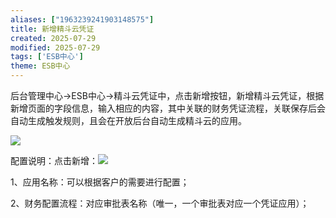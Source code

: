 ```yaml
---
aliases: ["1963239241903148575"]
title: 新增精斗云凭证
created: 2025-07-29
modified: 2025-07-29
tags: ['ESB中心']
theme: ESB中心
---
```


后台管理中心->ESB中心->精斗云凭证中，点击新增按钮，新增精斗云凭证，根据新增页面的字段信息，输入相应的内容，其中关联的财务凭证流程，关联保存后会自动生成触发规则，且会在开放后台自动生成精斗云的应用。

![](https://myhelpdoc.oss-cn-heyuan.aliyuncs.com/mdimages/12f7ae2b4924b71de96f35c19a81c886.jpg)

配置说明：点击新增：![](https://myhelpdoc.oss-cn-heyuan.aliyuncs.com/mdimages/9d884ee9004b59949352cbbedb14eccb.jpg)

1、应用名称：可以根据客户的需要进行配置；

2、财务配置流程：对应审批表名称（唯一，一个审批表对应一个凭证应用）；

